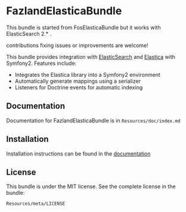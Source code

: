 FazlandElasticaBundle
=================

This bundle is started from FosElasticaBundle but it works with ElasticSearch 2.* .

contributions fixing issues or improvements are welcome!

This bundle provides integration with [ElasticSearch](http://www.elasticsearch.org) and [Elastica](https://github.com/ruflin/Elastica) with
Symfony2. Features include:

- Integrates the Elastica library into a Symfony2 environment
- Automatically generate mappings using a serializer
- Listeners for Doctrine events for automatic indexing

Documentation
-------------

Documentation for FazlandElasticaBundle is in `Resources/doc/index.md`

Installation
------------

Installation instructions can be found in the [documentation](https://github.com/Fazland/FazlandElasticaBundle/blob/master/Resources/doc/setup.md)

License
-------

This bundle is under the MIT license. See the complete license in the bundle:

    Resources/meta/LICENSE
